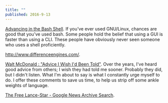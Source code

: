 ```yaml
---
title: ""
published: 2016-9-13
---
```




<a href="http://samrowe.com/wordpress/advancing-in-the-bash-shell/" target="_blank">Advancing in the Bash Shell</a>. If you’ve ever used GNU/Linux, chances are good that you’ve used bash. Some people hold the belief that using a GUI is faster than using a CLI. These people have obviously never seen someone who uses a shell proficiently.




<a href="http://www.differenceengines.com/" target="_blank">http://www.differenceengines.com/</a>. 




<a href="http://web.archive.org/web/20090502012411/http://wwwstage.valpo.edu/english/vpr/mcdonaldessay.html" target="_blank">Walt McDonald : "Advice I Wish I'd Been Told"</a>. Over the years, I've heard good advice from others; I wish they had told me sooner. Probably they did, but I didn't listen. What I'm about to say is what I constantly urge myself to do. I offer these comments to save us time, to help us strip off some ankle weights of language.




<a href="https://news.google.com/newspapers?nid=1298&dat=19881026&id=ffxNAAAAIBAJ&sjid=q4sDAAAAIBAJ&pg=5646,4985130&hl=en" target="_blank">The Free Lance-Star - Google News Archive Search</a>. 

